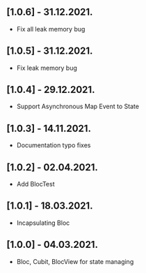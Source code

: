 ## [1.0.6] - 31.12.2021.

* Fix all leak memory bug

## [1.0.5] - 31.12.2021.

* Fix leak memory bug

## [1.0.4] - 29.12.2021.

* Support Asynchronous Map Event to State

## [1.0.3] - 14.11.2021.

* Documentation typo fixes

## [1.0.2] - 02.04.2021.

* Add BlocTest

## [1.0.1] - 18.03.2021.

* Incapsulating Bloc

## [1.0.0] - 04.03.2021.

* Bloc, Cubit, BlocView for state managing
